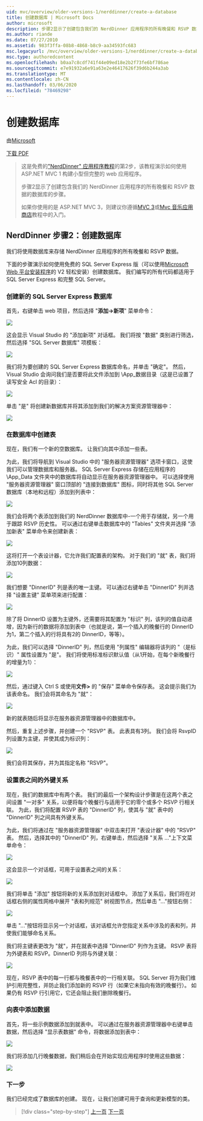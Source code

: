 ```yaml
---
uid: mvc/overview/older-versions-1/nerddinner/create-a-database
title: 创建数据库 | Microsoft Docs
author: microsoft
description: 步骤2显示了创建包含我们的 NerdDinner 应用程序的所有晚餐和 RSVP 数据的数据库的步骤。
ms.author: riande
ms.date: 07/27/2010
ms.assetid: 983f3ffa-08b8-4868-b8c9-aa34593fc683
msc.legacyurl: /mvc/overview/older-versions-1/nerddinner/create-a-database
msc.type: authoredcontent
ms.openlocfilehash: b0aa7c8cdf741f44e09ed18e2b2f73fe6bf786ae
ms.sourcegitcommit: e7e91932a6e91a63e2e46417626f39d6b244a3ab
ms.translationtype: MT
ms.contentlocale: zh-CN
ms.lasthandoff: 03/06/2020
ms.locfileid: "78469298"
---
```

# <a name="create-a-database"></a>创建数据库

由[Microsoft](https://github.com/microsoft)

[下载 PDF](http://aspnetmvcbook.s3.amazonaws.com/aspnetmvc-nerdinner_v1.pdf)

> 这是免费的["NerdDinner" 应用程序教程](introducing-the-nerddinner-tutorial.md)的第2步，该教程演示如何使用 ASP.NET MVC 1 构建小型但完整的 web 应用程序。
> 
> 步骤2显示了创建包含我们的 NerdDinner 应用程序的所有晚餐和 RSVP 数据的数据库的步骤。
> 
> 如果你使用的是 ASP.NET MVC 3，则建议你遵循[MVC 3](../../older-versions/getting-started-with-aspnet-mvc3/cs/intro-to-aspnet-mvc-3.md)或[Mvc 音乐应用商店](../../older-versions/mvc-music-store/mvc-music-store-part-1.md)教程中的入门。

## <a name="nerddinner-step-2-creating-the-database"></a>NerdDinner 步骤2：创建数据库

我们将使用数据库来存储 NerdDinner 应用程序的所有晚餐和 RSVP 数据。

下面的步骤演示如何使用免费的 SQL Server Express 版（可以使用[Microsoft Web 平台安装程序](https://www.microsoft.com/web/downloads/platform.aspx)的 V2 轻松安装）创建数据库。 我们编写的所有代码都适用于 SQL Server Express 和完整 SQL Server。

### <a name="creating-a-new-sql-server-express-database"></a>创建新的 SQL Server Express 数据库

首先，右键单击 web 项目，然后选择 "**添加-&gt;新项**" 菜单命令：

![](create-a-database/_static/image1.png)

这会显示 Visual Studio 的 "添加新项" 对话框。 我们将按 "数据" 类别进行筛选，然后选择 "SQL Server 数据库" 项模板：

![](create-a-database/_static/image2.png)

我们将为要创建的 SQL Server Express 数据库命名，并单击 "确定"。 然后，Visual Studio 会询问我们是否要将此文件添加到 \App\_数据目录（这是已设置了读写安全 Acl 的目录）：

![](create-a-database/_static/image3.png)

单击 "是" 将创建新数据库并将其添加到我们的解决方案资源管理器中：

![](create-a-database/_static/image4.png)

### <a name="creating-tables-within-our-database"></a>在数据库中创建表

现在，我们有一个新的空数据库。 让我们向其中添加一些表。

为此，我们将导航到 Visual Studio 中的 "服务器资源管理器" 选项卡窗口，这使我们可以管理数据库和服务器。 SQL Server Express 存储在应用程序的 \App\_Data 文件夹中的数据库将自动显示在服务器资源管理器中。 可以选择使用 "服务器资源管理器" 窗口顶部的 "连接到数据库" 图标，同时将其他 SQL Server 数据库（本地和远程）添加到列表中：

![](create-a-database/_static/image5.png)

我们会将两个表添加到我们的 NerdDinner 数据库中-一个用于存储就，另一个用于跟踪 RSVP 历史性。 可以通过右键单击数据库中的 "Tables" 文件夹并选择 "添加新表" 菜单命令来创建新表：

![](create-a-database/_static/image6.png)

这将打开一个表设计器，它允许我们配置表的架构。 对于我们的 "就" 表，我们将添加10列数据：

![](create-a-database/_static/image7.png)

我们想要 "DinnerID" 列是表的唯一主键。 可以通过右键单击 "DinnerID" 列并选择 "设置主键" 菜单项来进行配置：

![](create-a-database/_static/image8.png)

除了将 DinnerID 设置为主键外，还需要将其配置为 "标识" 列，该列的值自动递增，因为新行的数据将添加到表中（也就是说，第一个插入的晚餐行的 DinnerID 为1，第二个插入的行将具有2的 DinnerID，等等）。

为此，我们可以选择 "DinnerID" 列，然后使用 "列属性" 编辑器将该列的 "（是标识）" 属性设置为 "是"。 我们将使用标准标识默认值（从1开始，在每个新晚餐行的增量为1）：

![](create-a-database/_static/image9.png)

然后，通过键入 Ctrl S 或使用**文件&gt;** 的 "保存" 菜单命令保存表。 这会提示我们为该表命名。 我们会将其命名为 "就"：

![](create-a-database/_static/image10.png)

新的就表随后将显示在服务器资源管理器中的数据库中。

然后，重复上述步骤，并创建一个 "RSVP" 表。 此表具有3列。 我们会将 RsvpID 列设置为主键，并使其成为标识列：

![](create-a-database/_static/image11.png)

我们会将其保存，并为其指定名称 "RSVP"。

### <a name="setting-up-a-foreign-key-relationship-between-tables"></a>设置表之间的外键关系

现在，我们的数据库中有两个表。 我们的最后一个架构设计步骤是在这两个表之间设置 "一对多" 关系，以便将每个晚餐行与适用于它的零个或多个 RSVP 行相关联。 为此，我们将配置 RSVP 表的 "DinnerID" 列，使其与 "就" 表中的 "DinnerID" 列之间具有外键关系。

为此，我们将通过在 "服务器资源管理器" 中双击来打开 "表设计器" 中的 "RSVP" 表。 然后，选择其中的 "DinnerID" 列，右键单击，然后选择 "关系 ..."上下文菜单命令：

![](create-a-database/_static/image12.png)

这会显示一个对话框，可用于设置表之间的关系：

![](create-a-database/_static/image13.png)

我们将单击 "添加" 按钮将新的关系添加到对话框中。 添加了关系后，我们将在对话框右侧的属性网格中展开 "表和列规范" 树视图节点，然后单击 "..."按钮右侧：

![](create-a-database/_static/image14.png)

单击 "..."按钮将显示另一个对话框，该对话框允许您指定关系中涉及的表和列，并使我们能够命名关系。

我们将主键表更改为 "就"，并在就表中选择 "DinnerID" 列作为主键。 RSVP 表将为外键表和 RSVP。DinnerID 列将与外键关联：

![](create-a-database/_static/image15.png)

现在，RSVP 表中的每一行都与晚餐表中的一行相关联。 SQL Server 将为我们维护引用完整性，并防止我们添加新的 RSVP 行（如果它未指向有效的晚餐行）。 如果仍有 RSVP 行引用它，它还会阻止我们删除晚餐行。

### <a name="adding-data-to-our-tables"></a>向表中添加数据

首先，将一些示例数据添加到就表中。 可以通过在服务器资源管理器中右键单击数据，然后选择 "显示表数据" 命令，将数据添加到表中：

![](create-a-database/_static/image16.png)

我们将添加几行晚餐数据，我们稍后会在开始实现应用程序时使用这些数据：

![](create-a-database/_static/image17.png)

### <a name="next-step"></a>下一步

我们已经完成了数据库的创建。 现在，让我们创建可用于查询和更新模型的类。

> [!div class="step-by-step"]
> [上一页](create-a-new-aspnet-mvc-project.md)
> [下一页](build-a-model-with-business-rule-validations.md)
